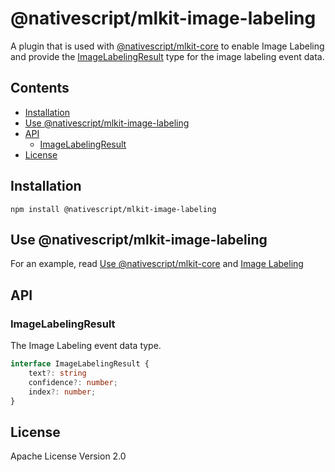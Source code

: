 # @nativescript/mlkit-image-labeling

A plugin that is used with [@nativescript/mlkit-core](../plugins/mlkit-core/) to enable Image Labeling and provide the [ImageLabelingResult](#imagelabelingresult) type for the image labeling event data.

## Contents
* [Installation](#installation)
* [Use @nativescript/mlkit-image-labeling](#use-nativescriptmlkit-image-labeling)
* [API](#api)
    * [ImageLabelingResult](#imagelabelingresult)
* [License](#license)

## Installation

```cli
npm install @nativescript/mlkit-image-labeling
```

## Use @nativescript/mlkit-image-labeling

For an example, read [Use @nativescript/mlkit-core](../mlkit-core#use-nativescriptmlkit-core) and [Image Labeling](../mlkit-core#image-labeling)

## API

### ImageLabelingResult

The Image Labeling event data type.

```ts
interface ImageLabelingResult {
    text?: string
    confidence?: number;
    index?: number;
}
```
## License

Apache License Version 2.0
